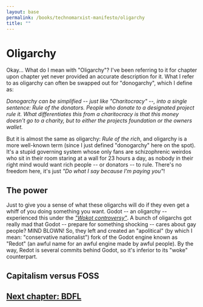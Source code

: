 ```yaml
---
layout: base
permalink: /books/technomarxist-manifesto/oligarchy
title: ""
---
```


# Oligarchy
Okay... What do I mean with "Oligarchy"? I've been referring
to it for chapter upon chapter yet never provided an accurate
description for it. What I refer to as oligarchy can often
be swapped out for "donogarchy", which I define as:

*Donogarchy can be simplified -- just like "Charitocracy" --, into
a single sentence: Rule of the donators. People who donate to a
designated project rule it. What differentiates this from a
charitocracy is that this money doesn't go to a charity, but
to either the projects foundation or the owners wallet.*

But it is almost the same as oligarchy: *Rule of the rich*,
and oligarchy is a more well-known term (since I just defined
"donogarchy" here on the spot). It's a stupid governing
system whose only fans are schizophrenic weirdos who sit in
their room staring at a wall for 23 hours a day, as nobody in their
right mind would want rich people -- or donators -- to rule. There's
no freedom here, it's just *"Do what I say because I'm paying you"*!

## The power
Just to give you a sense of what these oligarchs will do if they even
get a whiff of you doing something you want. Godot -- an oligarchy --
experienced this under the [*"Wokot controversy"*](https://elisstaaf.github.io/books/technomarxist-manifesto/foss-culture#godot-foundation).
A bunch of oligarchs got really mad that Godot -- prepare for something
shocking -- cares about gay people? MIND BLOWN! So, they left and created
an "apolitical" (by which I mean: "conservative nationalist") fork of the
Godot engine known as "Redot" (an awful name for an awful engine made by
awful people). By the way, Redot is several commits behind Godot, so it's
inferior to its "woke" counterpart.

## Capitalism versus FOSS


## [Next chapter: BDFL](/books/technomarxist-manifesto/bdfl)
